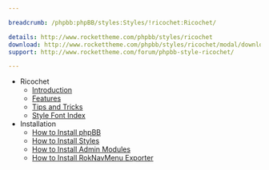 ```yaml
---

breadcrumb: /phpbb:phpBB/styles:Styles/!ricochet:Ricochet/

details: http://www.rockettheme.com/phpbb/styles/ricochet
download: http://www.rockettheme.com/phpbb/styles/ricochet/modal/downloads
support: http://www.rockettheme.com/forum/phpbb-style-ricochet/

---
```


* Ricochet
	* [Introduction](INDEX.md#introduction)
	* [Features](INDEX.md#features)
    * [Tips and Tricks](tips.md)
    * [Style Font Index](../../../technical_tips/general/font_index.md)
* Installation
	* [How to Install phpBB](../../start/install.md)
	* [How to Install Styles](../../start/styles.md)
	* [How to Install Admin Modules](../../start/styles.md#installing-administrative-modules)
	* [How to Install RokNavMenu Exporter](../../modules/roknavmenu.md)